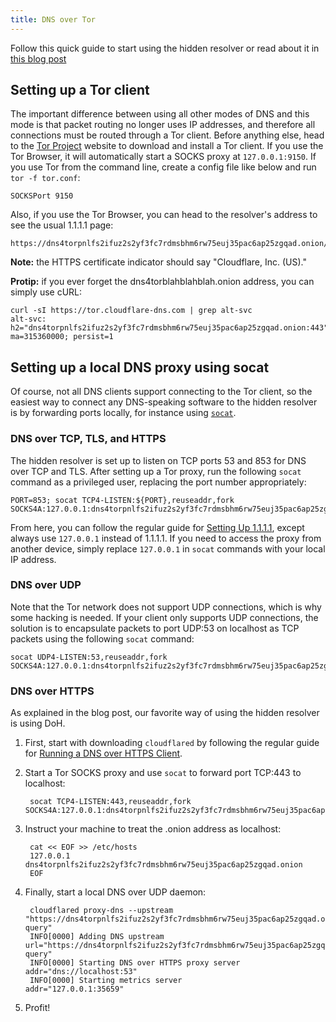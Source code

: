```yaml
---
title: DNS over Tor
---
```


Follow this quick guide to start using the hidden resolver or read about it in
[this blog post](https://blog.cloudflare.com/welcome-hidden-resolver/)

## Setting up a Tor client

The important difference between using all other modes of DNS and this mode is that packet
routing no longer uses IP addresses, and therefore all connections must be routed through a
Tor client. Before anything else, head to the
[Tor Project](https://www.torproject.org/download/download.html.en) website to download and
install a Tor client. If you use the Tor Browser, it will automatically start a SOCKS proxy at
`127.0.0.1:9150`. If you use Tor from the command line, create a config file like below and run
`tor -f tor.conf`:

	SOCKSPort 9150

Also, if you use the Tor Browser, you can head to the resolver's address to see the usual
1.1.1.1 page:

	https://dns4torpnlfs2ifuz2s2yf3fc7rdmsbhm6rw75euj35pac6ap25zgqad.onion/

__Note:__ the HTTPS certificate indicator should say "Cloudflare, Inc. (US)."


__Protip:__ if you ever forget the dns4torblahblahblah.onion address, you can simply use cURL:

	curl -sI https://tor.cloudflare-dns.com | grep alt-svc
	alt-svc: h2="dns4torpnlfs2ifuz2s2yf3fc7rdmsbhm6rw75euj35pac6ap25zgqad.onion:443"; ma=315360000; persist=1


## Setting up a local DNS proxy using socat

Of course, not all DNS clients support connecting to the Tor client, so the easiest way to
connect any DNS-speaking software to the hidden resolver is by forwarding ports locally, for
instance using [`socat`](http://www.dest-unreach.org/socat/).

### DNS over TCP, TLS, and HTTPS

The hidden resolver is set up to listen on TCP ports 53 and 853 for DNS over TCP and TLS. After
setting up a Tor proxy, run the following `socat` command as a privileged user, replacing the
port number appropriately:

	PORT=853; socat TCP4-LISTEN:${PORT},reuseaddr,fork SOCKS4A:127.0.0.1:dns4torpnlfs2ifuz2s2yf3fc7rdmsbhm6rw75euj35pac6ap25zgqad.onion:${PORT},socksport=9150

From here, you can follow the regular guide for [Setting Up 1.1.1.1](../../setting-up-1.1.1.1/),
except always use `127.0.0.1` instead of 1.1.1.1. If you need to access the proxy from another
device, simply replace `127.0.0.1` in `socat` commands with your local IP address.

### DNS over UDP

Note that the Tor network does not support UDP connections, which is why some hacking is needed.
If your client only supports UDP connections, the solution is to encapsulate packets to port
UDP:53 on localhost as TCP packets using the following `socat` command:

	socat UDP4-LISTEN:53,reuseaddr,fork SOCKS4A:127.0.0.1:dns4torpnlfs2ifuz2s2yf3fc7rdmsbhm6rw75euj35pac6ap25zgqad.onion:253,socksport=9150

### DNS over HTTPS

As explained in the blog post, our favorite way of using the hidden resolver is using DoH.

1. First, start with downloading `cloudflared` by following the regular guide for 
[Running a DNS over HTTPS Client](../../dns-over-https/cloudflared-proxy/).

2. Start a Tor SOCKS proxy and use `socat` to forward port TCP:443 to localhost:

		socat TCP4-LISTEN:443,reuseaddr,fork SOCKS4A:127.0.0.1:dns4torpnlfs2ifuz2s2yf3fc7rdmsbhm6rw75euj35pac6ap25zgqad.onion:443,socksport=9150

3. Instruct your machine to treat the .onion address as localhost:

		cat << EOF >> /etc/hosts
		127.0.0.1 dns4torpnlfs2ifuz2s2yf3fc7rdmsbhm6rw75euj35pac6ap25zgqad.onion
		EOF

4. Finally, start a local DNS over UDP daemon:

		cloudflared proxy-dns --upstream "https://dns4torpnlfs2ifuz2s2yf3fc7rdmsbhm6rw75euj35pac6ap25zgqad.onion/dns-query"
		INFO[0000] Adding DNS upstream                           url="https://dns4torpnlfs2ifuz2s2yf3fc7rdmsbhm6rw75euj35pac6ap25zgqad.onion/dns-query"
		INFO[0000] Starting DNS over HTTPS proxy server          addr="dns://localhost:53"
		INFO[0000] Starting metrics server                       addr="127.0.0.1:35659"

5. Profit!
